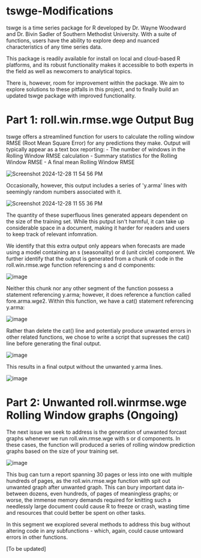 # tswge-Modifications
tswge is a time series package for R developed by Dr. Wayne Woodward and Dr. Bivin Sadler of Southern Methodist University.  With a suite of functions, users have the ability to explore deep and nuanced characteristics of any time series data. 

This package is readily available for install on local and cloud-based R platforms, and its robust functionality makes it accessible to both experts in the field as well as newcomers to analytical topics. 


There is, however, room for improvement within the package. We aim to explore solutions to these pitfalls in this project, and to finally build an updated tswge package with improved functionality. 


# Part 1: roll.win.rmse.wge Output Bug

tswge offers a streamlined function for users to calculate the rolling window RMSE (Root Mean Square Error) for any predictions they make. Output will typically appear as a text box reporting:
    - The number of windows in the Rolling Window RMSE calculation
    - Summary statistics for the Rolling Window RMSE
    - A final mean Rolling Window RMSE

![Screenshot 2024-12-28 11 54 56 PM](https://github.com/user-attachments/assets/a8a3931f-797c-4a17-994c-f4afa8539329)



Occasionally, however, this output includes a series of 'y.arma' lines with seemingly random numbers associated with it. 

![Screenshot 2024-12-28 11 55 36 PM](https://github.com/user-attachments/assets/fb73076a-8085-4f20-a436-79ac9db60d04)



The quantity of these superfluous lines generated appears dependent on the size of the training set. While this putput isn't harmful, it can take up considerable space in a document, making it harder for readers and users to keep track of relevant infomration. 

We identify that this extra output only appears when forecasts are made using a model containing an s (seasonality) or d (unit circle) component. We further identify that the output is generated from a chunk of code in the roll.win.rmse.wge function referencing s and d components:



![image](https://github.com/user-attachments/assets/59b85708-be06-49fb-9b4a-3eda46c7ccc8)


Neither this chunk nor any other segment of the function possess a statement referencing y.arma; however, it does reference a function called fore.arma.wge2. Within this function, we have a cat() statement referencing y.arma:

![image](https://github.com/user-attachments/assets/747ac3f6-adcc-497d-9452-5e457f2e2067)


Rather than delete the cat() line and potentialy produce unwanted errors in other related functions, we chose to write a script that supresses the cat() line before generating the final output. 



![image](https://github.com/user-attachments/assets/3e3f1ab1-fa4b-4654-bd42-08912b0af4f4)

This results in a final output without the unwanted y.arma lines.

![image](https://github.com/user-attachments/assets/38254fb0-625f-4fa7-b735-8eb1abf21269)







# Part 2: Unwanted roll.winrmse.wge Rolling Window graphs (Ongoing)

The next issue we seek to address is the generation of unwanted forcast graphs whenever we run roll.win.rmse.wge with s or d components. In these cases, the function will produced a series of rolling window prediction graphs based on the size of your training set. 



![image](https://github.com/user-attachments/assets/4bc88b6f-76b0-461d-bc4f-9cb01cae09e6)

This bug can turn a report spanning 30 pages or less into one with multiple hundreds of pages, as the roll.win.rmse.wge function with spit out unwanted graph after unwanted graph. This can bury important data in-between dozens, even hundreds, of pages of meaningless graphs; or worse, the immense memory demands required for knitting such a needlessly large document could cause R to freeze or crash, wasting time and resources that could better be spent on other tasks. 


In this segment we exxplored several methods to address this bug without altering code in any subfunctions - which, again, could cause untoward errors in other functions. 




[To be updated]






